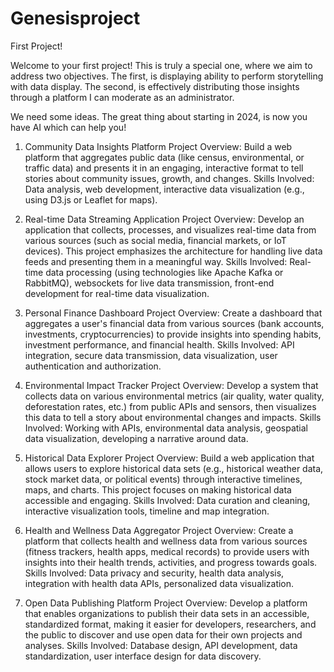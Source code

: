 # Genesisproject
 First Project!

Welcome to your first project! This is truly a special one, where we aim to address two objectives. The first, is displaying ability to perform storytelling with data display. The second, is effectively distributing those insights through a platform I can moderate as an administrator.

We need some ideas. The great thing about starting in 2024, is now you have AI which can help you!

1. Community Data Insights Platform
Project Overview: Build a web platform that aggregates public data (like census, environmental, or traffic data) and presents it in an engaging, interactive format to tell stories about community issues, growth, and changes.
Skills Involved: Data analysis, web development, interactive data visualization (e.g., using D3.js or Leaflet for maps).

2. Real-time Data Streaming Application
Project Overview: Develop an application that collects, processes, and visualizes real-time data from various sources (such as social media, financial markets, or IoT devices). This project emphasizes the architecture for handling live data feeds and presenting them in a meaningful way.
Skills Involved: Real-time data processing (using technologies like Apache Kafka or RabbitMQ), websockets for live data transmission, front-end development for real-time data visualization.

3. Personal Finance Dashboard
Project Overview: Create a dashboard that aggregates a user's financial data from various sources (bank accounts, investments, cryptocurrencies) to provide insights into spending habits, investment performance, and financial health.
Skills Involved: API integration, secure data transmission, data visualization, user authentication and authorization.

4. Environmental Impact Tracker
Project Overview: Develop a system that collects data on various environmental metrics (air quality, water quality, deforestation rates, etc.) from public APIs and sensors, then visualizes this data to tell a story about environmental changes and impacts.
Skills Involved: Working with APIs, environmental data analysis, geospatial data visualization, developing a narrative around data.

5. Historical Data Explorer
Project Overview: Build a web application that allows users to explore historical data sets (e.g., historical weather data, stock market data, or political events) through interactive timelines, maps, and charts. This project focuses on making historical data accessible and engaging.
Skills Involved: Data curation and cleaning, interactive visualization tools, timeline and map integration.

6. Health and Wellness Data Aggregator
Project Overview: Create a platform that collects health and wellness data from various sources (fitness trackers, health apps, medical records) to provide users with insights into their health trends, activities, and progress towards goals.
Skills Involved: Data privacy and security, health data analysis, integration with health data APIs, personalized data visualization.

7. Open Data Publishing Platform
Project Overview: Develop a platform that enables organizations to publish their data sets in an accessible, standardized format, making it easier for developers, researchers, and the public to discover and use open data for their own projects and analyses.
Skills Involved: Database design, API development, data standardization, user interface design for data discovery.

